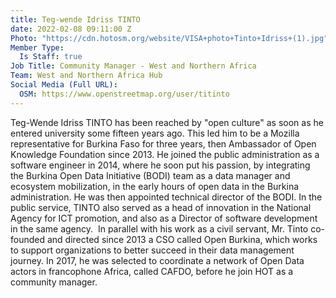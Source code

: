 ```yaml
---
title: Teg-wende Idriss TINTO
date: 2022-02-08 09:11:00 Z
Photo: "https://cdn.hotosm.org/website/VISA+photo+Tinto+Idriss+(1).jpg"
Member Type:
  Is Staff: true
Job Title: Community Manager - West and Northern Africa
Team: West and Northern Africa Hub
Social Media (Full URL):
  OSM: https://www.openstreetmap.org/user/titinto
---
```


Teg-Wende Idriss TINTO has been reached by "open culture" as soon as he entered university some fifteen years ago. This led him to be a Mozilla representative for Burkina Faso for three years, then Ambassador of Open Knowledge Foundation since 2013. He joined the public administration as a software engineer in 2014, where he soon put his passion, by integrating the Burkina Open Data Initiative (BODI) team as a data manager and ecosystem mobilization, in the early hours of open data in the Burkina administration.
He was then appointed technical director of the BODI. In the public service, TINTO also served as a head of innovation in the National Agency for ICT promotion, and also as a Director of software development in the same agency. 
In parallel with his work as a civil servant, Mr. Tinto co-founded and directed since 2013 a CSO called Open Burkina, which works to support organizations to better succeed in their data management journey. In 2017, he was selected to coordinate a network of Open Data actors in francophone Africa, called CAFDO, before he join HOT as a community manager.
